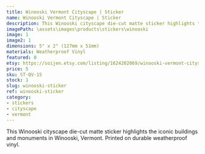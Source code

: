 ```yaml
---
title: Winooski Vermont Cityscape | Sticker
name: Winooski Vermont Cityscape | Sticker
description: This Winooski cityscape die-cut matte sticker highlights the iconic buildings and monuments in Winooski, Vermont. Printed on durable weatherproof vinyl.
imagePath: \assets\images\products\stickers\winooski
image: 1
image2: 1
dimensions: 5" x 2" (127mm x 51mm)
materials: Weatherproof Vinyl
featured: 0
etsy: https://soijen.etsy.com/listing/1624202069/winooski-vermont-cityscape-sticker
price: 5
sku: ST-QV-15
stock: 1
slug: winooski-sticker
ref: winooski-sticker
category:
- stickers
- cityscape
- vermont
---
```

This Winooski cityscape die-cut matte sticker highlights the iconic buildings and monuments in Winooski, Vermont. Printed on durable weatherproof vinyl.
